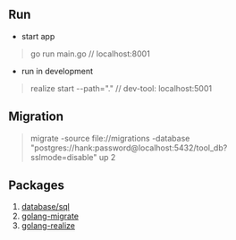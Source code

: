 ## Run
* start app 
> go run main.go // localhost:8001

* run in development  
> realize start --path="." // dev-tool: localhost:5001 

## Migration
> migrate -source file://migrations -database "postgres://hank:password@localhost:5432/tool_db?sslmode=disable" up 2

## Packages
1. [database/sql](https://golang.org/pkg/database/sql/)
2. [golang-migrate](https://github.com/golang-migrate/migrate)
3. [golang-realize](https://github.com/oxequa/realize)
